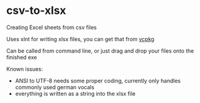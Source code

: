 # csv-to-xlsx
Creating Excel sheets from csv files

Uses xlnt for writing xlsx files, you can get that from [vcpkg](https://github.com/Microsoft/vcpkg)

Can be called from command line, or just drag and drop your files onto the finished exe



Known issues:
- ANSI to UTF-8 needs some proper coding, currently only handles commonly used german vocals
- everything is written as a string into the xlsx file
